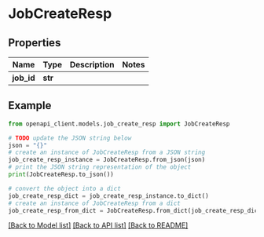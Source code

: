 # JobCreateResp


## Properties

Name | Type | Description | Notes
------------ | ------------- | ------------- | -------------
**job_id** | **str** |  | 

## Example

```python
from openapi_client.models.job_create_resp import JobCreateResp

# TODO update the JSON string below
json = "{}"
# create an instance of JobCreateResp from a JSON string
job_create_resp_instance = JobCreateResp.from_json(json)
# print the JSON string representation of the object
print(JobCreateResp.to_json())

# convert the object into a dict
job_create_resp_dict = job_create_resp_instance.to_dict()
# create an instance of JobCreateResp from a dict
job_create_resp_from_dict = JobCreateResp.from_dict(job_create_resp_dict)
```
[[Back to Model list]](../README.md#documentation-for-models) [[Back to API list]](../README.md#documentation-for-api-endpoints) [[Back to README]](../README.md)


